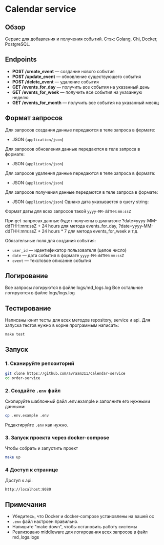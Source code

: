 # Calendar service

## Обзор

Сервис для добавления и получения событий.
Стэк: Golang, Chi, Docker, PostgreSQL.

## Endpoints

- **POST /create_event** — создание нового события  
- **POST /update_event** — обновление существующего события  
- **POST /delete_event** — удаление события  
- **GET /events_for_day** — получить все события на указанный день  
- **GET /events_for_week** — получить все события на указанную неделю  
- **GET /events_for_month** — получить все события на указанный месяц

## Формат запросов

Для запросов создания данные передаются в теле запроса в формате:
- JSON (`application/json`)

Для запросов обновления данные передаются в теле запроса в формате:
- JSON (`application/json`)

Для запросов удаления данные передаются в теле запроса в формате:
- JSON (`application/json`)

Для запросов получения данные передаются в теле запроса в формате:
- JSON (`application/json`)
Однако дата указывается в query string:

Формат даты для всех запросов такой
`yyyy-MM-ddTHH:mm:ssZ`

При get-запросах данные будет получены в диапазоне ?date=yyyy-MM-ddTHH:mm:ssZ + 24 hours для метода events_for_day, ?date=yyyy-MM-ddTHH:mm:ssZ + 24 hours * 7 для метода events_for_week и т.д.

Обязательные поля для создания события:

- `user_id` — идентификатор пользователя (целое число)  
- `date` — дата события в формате `yyyy-MM-ddTHH:mm:ssZ`  
- `event` — текстовое описание события

## Логирование

Все запросы логируются в файле logs/md_logs.log
Все остальное логируются в файле logs/logs.log

## Тестирование

Написаны юнит тесты для всех методов repository, service и api.
Для запуска тестов нужно в корне программым написать:

```
make test
```

## Запуск

### 1. Сканируйте репозиторий

```bash
git clone https://github.com/avraam311/calendar-service
cd order-service
```

### 2. Создайте `.env` файл

Скопируйте шаблонный файл .env.example и заполните его нужными данными:

```bash
cp .env.example .env
```

Редактируйте `.env` как нужно.

### 3. Запуск проекта через docker-compose

Чтобы собрать и запустить проект

```bash
make up
```

### 4 Доступ к странице

Доступ к api:

```
http://localhost:8080
```

## Примечания

* Убедитесь, что Docker и docker-compose установлены на вашей ос
* `.env` файл настроен правильно.
* Напишите "make down", чтобы остановить работу системы
* Реализовано middleware для логирования всех запросов в файл md_logs.logs